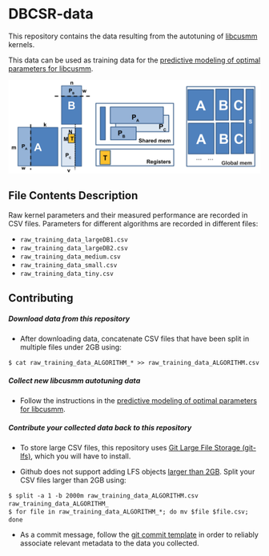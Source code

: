 # DBCSR-data

This repository contains the data resulting from the autotuning of [libcusmm](https://github.com/cp2k/dbcsr/tree/develop/src/acc/libsmm_acc/libcusmm) kernels.

This data can be used as training data for the [predictive modeling of optimal parameters for libcusmm](https://github.com/cp2k/dbcsr/tree/develop/src/acc/libsmm_acc/libcusmm/predict.md).

![libcusmm parameters](images/libcusmm_parameters_and_memory.png)

## File Contents Description

Raw kernel parameters and their measured performance are recorded in CSV files. Parameters for different algorithms are recorded in different files:

- `raw_training_data_largeDB1.csv`
- `raw_training_data_largeDB2.csv`
- `raw_training_data_medium.csv`
- `raw_training_data_small.csv`
- `raw_training_data_tiny.csv`

## Contributing

##### Download data from this repository

- After downloading data, concatenate CSV files that have been split in multiple files under 2GB using:

```%bash
$ cat raw_training_data_ALGORITHM_* >> raw_training_data_ALGORITHM.csv
```

##### Collect new libcusmm autotuning data

- Follow the instructions in the [predictive modeling of optimal parameters for libcusmm](https://github.com/cp2k/dbcsr/tree/develop/src/acc/libsmm_acc/libcusmm/predict.md).

##### Contribute your collected data back to this repository

- To store large CSV files, this repository uses [Git Large File Storage (git-lfs)](https://git-lfs.github.com/), which you will have to install. 

- Github does not support adding LFS objects [larger than 2GB](https://github.community/t5/Support-Protips/Working-with-large-files-and-repositories/ba-p/9343). Split your CSV files larger than 2GB using: 

```%bash
$ split -a 1 -b 2000m raw_training_data_ALGORITHM.csv raw_training_data_ALGORITHM_ 
$ for file in raw_training_data_ALGORITHM_*; do mv $file $file.csv; done
```

- As a commit message, follow the [git commit template](git-commit.template) in order to reliably associate relevant metadata to the data you collected.
